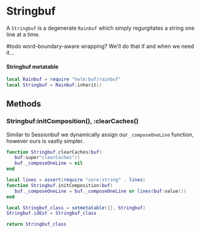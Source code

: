 # Stringbuf

A `Stringbuf` is a degenerate `Rainbuf` which simply regurgitates a string
one line at a time\.

\#todo
word\-boundary\-aware wrapping? We'll do that if and when we need it\.\.\.


#### Stringbuf metatable

```lua
local Rainbuf = require "helm:buf/rainbuf"
local Stringbuf = Rainbuf:inherit()
```


## Methods


### Stringbuf:initComposition\(\), :clearCaches\(\)

Similar to Sessionbuf we dynamically assign our `_composeOneLine` function,
however ours is vastly simpler\.

```lua
function Stringbuf.clearCaches(buf)
   buf:super"clearCaches"()
   buf._composeOneLine = nil
end

local lines = assert(require "core:string" . lines)
function Stringbuf.initComposition(buf)
   buf._composeOneLine = buf._composeOneLine or lines(buf:value())
end
```


```lua
local Stringbuf_class = setmetatable({}, Stringbuf)
Stringbuf.idEst = Stringbuf_class

return Stringbuf_class
```
